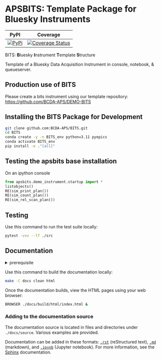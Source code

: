 # APSBITS: Template Package for Bluesky Instruments

| PyPI | Coverage |
| --- | --- |
[![PyPi](https://img.shields.io/pypi/v/apsbits.svg)](https://pypi.python.org/pypi/apsbits) | [![Coverage Status](https://coveralls.io/repos/github/BCDA-APS/BITS/badge.svg?branch=main)](https://coveralls.io/github/BCDA-APS/BITS?branch=main) |

BITS: **B**luesky **I**nstrument **T**emplate **S**tructure

Template of a Bluesky Data Acquisition Instrument in console, notebook, &
queueserver.

## Production use of BITS

Please create a bits instrument using our template repository: https://github.com/BCDA-APS/DEMO-BITS


## Installing the BITS Package for Development

```bash
git clone github.com:BCDA-APS/BITS.git
cd BITS
conda create -y -n BITS_env python=3.11 pyepics
conda activate BITS_env
pip install -e ."[all]"
```

## Testing the apsbits base installation

On an ipython console

```py
from apsbits.demo_instrument.startup import *
listobjects()
RE(sim_print_plan())
RE(sim_count_plan())
RE(sim_rel_scan_plan())
```

## Testing

Use this command to run the test suite locally:

```bash
pytest -vvv --lf ./src
```

## Documentation

<details>
<summary>prerequisite</summary>

To build the documentation locally, install [`pandoc`](https://pandoc.org/) in
your conda environment:

```bash
conda install conda-forge::pandoc
```

</details>

Use this command to build the documentation locally:

```bash
make -C docs clean html
```

Once the documentation builds, view the HTML pages using your web browser:

```bash
BROWSER ./docs/build/html/index.html &
```

### Adding to the documentation source

The documentation source is located in files and directories under
`./docs/source`.  Various examples are provided.

Documentation can be added in these formats:
[`.rst`](https://www.sphinx-doc.org/en/master/usage/restructuredtext/basics.html)
(reStructured text), [`.md`](https://en.wikipedia.org/wiki/Markdown) (markdown),
and [`.ipynb`](https://jupyter.org/) (Jupyter notebook). For more information,
see the [Sphinx](https://www.sphinx-doc.org/) documentation.
